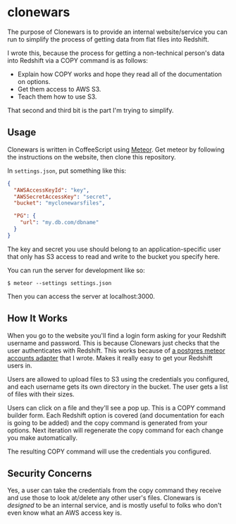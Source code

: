 # clonewars

The purpose of Clonewars is to provide an internal website/service you can run
to simplify the process of getting data from flat files into Redshift.

I wrote this, because the process for getting a non-technical person's data into
Redshift via a COPY command is as follows:

* Explain how COPY works and hope they read all of the documentation on options.
* Get them access to AWS S3.
* Teach them how to use S3.

That second and third bit is the part I'm trying to simplify.

## Usage

Clonewars is written in CoffeeScript using [Meteor](http://meteor.com). Get meteor by following the instructions on the website, then clone this repository.

In `settings.json`, put something like this:

```json
{
  "AWSAccessKeyId": "key",
  "AWSSecretAccessKey": "secret",
  "bucket": "myclonewarsfiles",

  "PG": {
    "url": "my.db.com/dbname"
  }
}
```

The key and secret you use should belong to an application-specific user that only has S3 access to read and write to the bucket you specify here.

You can run the server for development like so:

```
$ meteor --settings settings.json
```

Then you can access the server at localhost:3000.

## How It Works

When you go to the website you'll find a login form asking for your Redshift username and password. This is because Clonewars just checks that the user authenticates with Redshift. This works because of [a postgres meteor accounts adapter](https://github.com/Raynes/meteor-accounts-pg) that I wrote. Makes it really easy to get your Redshift users in.

Users are allowed to upload files to S3 using the credentials you configured, and each username gets its own directory in the bucket. The user gets a list of files with their sizes.

Users can click on a file and they'll see a pop up. This is a COPY command builder form. Each Redshift option is covered (and documentation for each is going to be added) and the copy command is generated from your options. Next iteration will regenerate the copy command for each change you make automatically.

The resulting COPY command will use the credentials you configured.

## Security Concerns

Yes, a user can take the credentials from the copy command they receive and use those to look at/delete any other user's files. Clonewars is _designed_ to be an internal service, and is mostly useful to folks who don't even know what an AWS access key is.
